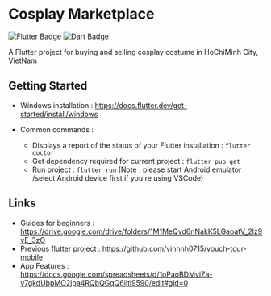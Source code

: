 # Cosplay Marketplace
![Flutter Badge](https://img.shields.io/badge/Flutter-v3.14.0-blue)
![Dart Badge](https://img.shields.io/badge/Dart-v3.2.0-blue)

A Flutter project for buying and selling cosplay costume in HoChiMinh City, VietNam

## Getting Started
* Windows installation : https://docs.flutter.dev/get-started/install/windows

* Common commands :
    * Displays a report of the status of your Flutter installation : ```flutter doctor```
    * Get dependency required for current project : ```flutter pub get```
    * Run project : ```flutter run``` (Note : please start Android emulator /select Android device first if you're using VSCode)

## Links

* Guides for beginners : https://drive.google.com/drive/folders/1M1MeQvd6nNakK5LGaoatV_2lz9vE_3zO
* Previous flutter project : https://github.com/vinhnh0715/vouch-tour-mobile
* App Features : https://docs.google.com/spreadsheets/d/1oPaoBDMviZa-v7gkdUbpMO2jpa4RQbQGqQ6ilti9590/edit#gid=0
